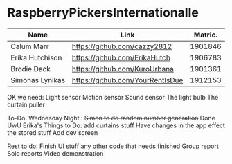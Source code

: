 # RaspberryPickersInternationalle

Name | Link | Matric. |
---- | ---- | ------- | 
Calum Marr | https://github.com/cazzy2812 | 1901846
Erika Hutchison | https://github.com/ErikaHutch | 1906783
Brodie Dack | https://github.com/KuroUrbana | 1901361
Simonas Lynikas | https://github.com/YourRentIsDue | 1912153


OK we need:
Light sensor
Motion sensor
Sound sensor
The light bulb
The curtain puller

To-Do:
Wednesday Night : ~~Simon to do random number generation~~ Done UwU
                  Erika's Things to Do:
                  add curtains stuff
                  Have changes in the app effect the stored stuff
                  Add dev screen

Rest to do: Finish UI stuff
            any other code that needs finished
            Group report
            Solo reports
            Video demonstration
          



